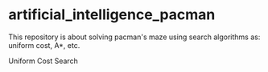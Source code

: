 # artificial_intelligence_pacman
This repository is about solving pacman's maze using search algorithms as: uniform cost, A*, etc.

Uniform Cost Search
